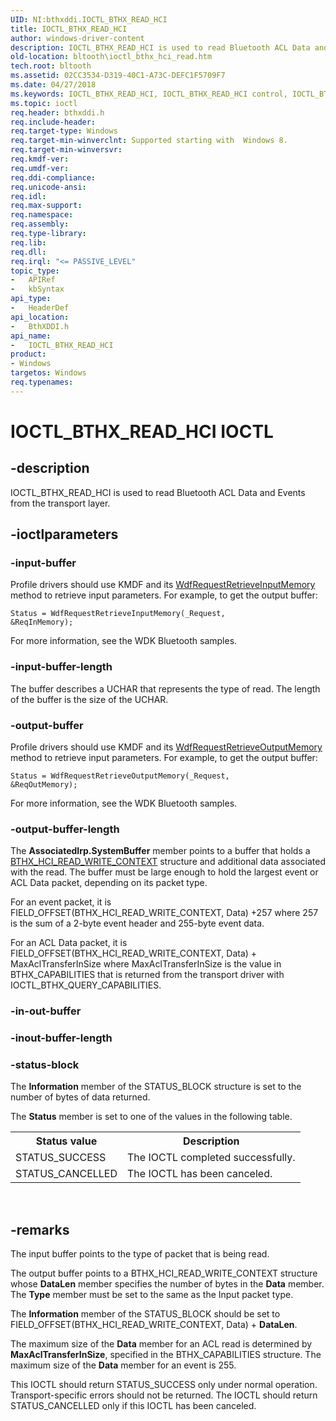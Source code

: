 ```yaml
---
UID: NI:bthxddi.IOCTL_BTHX_READ_HCI
title: IOCTL_BTHX_READ_HCI
author: windows-driver-content
description: IOCTL_BTHX_READ_HCI is used to read Bluetooth ACL Data and Events from the transport layer.
old-location: bltooth\ioctl_bthx_hci_read.htm
tech.root: bltooth
ms.assetid: 02CC3534-D319-40C1-A73C-DEFC1F5709F7
ms.date: 04/27/2018
ms.keywords: IOCTL_BTHX_READ_HCI, IOCTL_BTHX_READ_HCI control, IOCTL_BTHX_READ_HCI control code [Bluetooth Devices], bltooth.ioctl_bthx_hci_read, bltooth.ioctl_bthx_read_hci, bthxddi/IOCTL_BTHX_READ_HCI
ms.topic: ioctl
req.header: bthxddi.h
req.include-header: 
req.target-type: Windows
req.target-min-winverclnt: Supported starting with  Windows 8.
req.target-min-winversvr: 
req.kmdf-ver: 
req.umdf-ver: 
req.ddi-compliance: 
req.unicode-ansi: 
req.idl: 
req.max-support: 
req.namespace: 
req.assembly: 
req.type-library: 
req.lib: 
req.dll: 
req.irql: "<= PASSIVE_LEVEL"
topic_type:
-	APIRef
-	kbSyntax
api_type:
-	HeaderDef
api_location:
-	BthXDDI.h
api_name:
-	IOCTL_BTHX_READ_HCI
product:
- Windows
targetos: Windows
req.typenames: 
---
```


# IOCTL_BTHX_READ_HCI IOCTL


## -description


IOCTL_BTHX_READ_HCI is used to read Bluetooth ACL Data and Events from the transport layer.


## -ioctlparameters




### -input-buffer

Profile drivers should use KMDF and its <a href="https://msdn.microsoft.com/library/windows/hardware/ff550015">WdfRequestRetrieveInputMemory</a> method to retrieve input parameters.  For example, to get the output buffer:

<code>Status = WdfRequestRetrieveInputMemory(_Request, &amp;ReqInMemory);</code>

For more information, see the WDK Bluetooth samples.


### -input-buffer-length

The buffer describes a UCHAR that represents the type of read. The length of the buffer is the size of the UCHAR.


### -output-buffer

Profile drivers should use KMDF and its <a href="https://msdn.microsoft.com/library/windows/hardware/ff550019">WdfRequestRetrieveOutputMemory</a> method to retrieve input parameters.  For example, to get the output buffer:

<code>Status = WdfRequestRetrieveOutputMemory(_Request, &amp;ReqOutMemory);</code>

For more information, see the WDK Bluetooth samples.


### -output-buffer-length

The 
       <b>AssociatedIrp.SystemBuffer</b> member points to a buffer that holds a <a href="https://msdn.microsoft.com/library/windows/hardware/hh450835">BTHX_HCI_READ_WRITE_CONTEXT</a> structure and additional data associated with the read. The  buffer must be large enough to hold the largest event or ACL Data packet, depending on its packet type.

For an event packet, it is FIELD_OFFSET(BTHX_HCI_READ_WRITE_CONTEXT, Data) +257 where 257 is the sum of a 2-byte event header and 255-byte event data.

For an ACL Data packet, it is FIELD_OFFSET(BTHX_HCI_READ_WRITE_CONTEXT, Data) + MaxAclTransferInSize where MaxAclTransferInSize is the value in BTHX_CAPABILITIES that is returned from the transport driver with IOCTL_BTHX_QUERY_CAPABILITIES.


### -in-out-buffer








### -inout-buffer-length








### -status-block

The 
       <b>Information</b>  member of the STATUS_BLOCK structure is set to the number of bytes of data returned.

The 
      <b>Status</b> member is set to one of the values in the following table.

<table>
<tr>
<th>Status value</th>
<th>Description</th>
</tr>
<tr>
<td>
STATUS_SUCCESS

</td>
<td>
The IOCTL completed successfully.

</td>
</tr>
<tr>
<td>
STATUS_CANCELLED

</td>
<td>
The IOCTL has been canceled.

</td>
</tr>
</table>
 


## -remarks



The input buffer points to the type of packet that is being read.

The output buffer points to a BTHX_HCI_READ_WRITE_CONTEXT structure whose <b>DataLen</b> member specifies the number of bytes in the <b>Data</b> member. The <b>Type</b> member must be set to the same as the Input packet type.

The <b>Information</b> member of the STATUS_BLOCK should be set to FIELD_OFFSET(BTHX_HCI_READ_WRITE_CONTEXT, Data) + <b>DataLen</b>.

The maximum size of the <b>Data</b> member for an ACL read is determined by <b>MaxAclTransferInSize</b>, specified in the BTHX_CAPABILITIES structure.  The maximum size of the <b>Data</b> member for an event is 255.

This IOCTL should return STATUS_SUCCESS only under normal operation. Transport-specific errors should not be returned.  The IOCTL should return STATUS_CANCELLED only if this IOCTL has been canceled.



